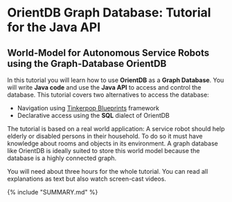 # OrientDB Graph Database: Tutorial for the Java API
## World-Model for Autonomous Service Robots using the Graph-Database OrientDB
In this tutorial you will learn how to use **OrientDB** as a **Graph Database**. You will write **Java code** and use the **Java API** to access and control the database. This tutorial covers two alternatives to access the database:
* Navigation using [Tinkerpop Blueprints](https://github.com/tinkerpop/blueprints/wiki) framework
* Declarative access using the **SQL** dialect of OrientDB

The tutorial is based on a real world application: A service robot should help elderly or disabled persons in their household. To do so it must have knowledge about rooms and objects in its environment. A graph database like OrientDB is ideally suited to store this world model because the database is a highly connected graph.

You will need about three hours for the whole tutorial. You can read all explanations as text but also watch screen-cast videos.

{% include "SUMMARY.md" %}



